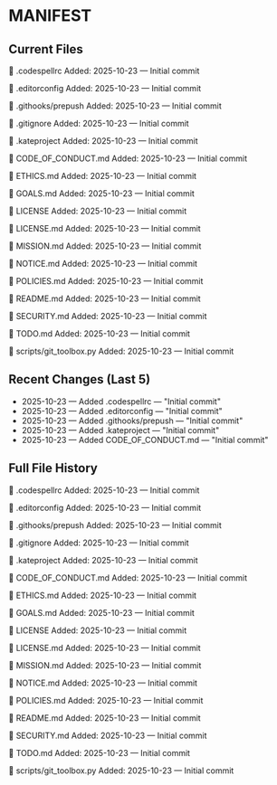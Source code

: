# MANIFEST

## Current Files

📄 .codespellrc
  Added: 2025-10-23 — Initial commit

📄 .editorconfig
  Added: 2025-10-23 — Initial commit

📄 .githooks/prepush
  Added: 2025-10-23 — Initial commit

📄 .gitignore
  Added: 2025-10-23 — Initial commit

📄 .kateproject
  Added: 2025-10-23 — Initial commit

📄 CODE_OF_CONDUCT.md
  Added: 2025-10-23 — Initial commit

📄 ETHICS.md
  Added: 2025-10-23 — Initial commit

📄 GOALS.md
  Added: 2025-10-23 — Initial commit

📄 LICENSE
  Added: 2025-10-23 — Initial commit

📄 LICENSE.md
  Added: 2025-10-23 — Initial commit

📄 MISSION.md
  Added: 2025-10-23 — Initial commit

📄 NOTICE.md
  Added: 2025-10-23 — Initial commit

📄 POLICIES.md
  Added: 2025-10-23 — Initial commit

📄 README.md
  Added: 2025-10-23 — Initial commit

📄 SECURITY.md
  Added: 2025-10-23 — Initial commit

📄 TODO.md
  Added: 2025-10-23 — Initial commit

📄 scripts/git_toolbox.py
  Added: 2025-10-23 — Initial commit

## Recent Changes (Last 5)

- 2025-10-23 — Added .codespellrc — "Initial commit"
- 2025-10-23 — Added .editorconfig — "Initial commit"
- 2025-10-23 — Added .githooks/prepush — "Initial commit"
- 2025-10-23 — Added .kateproject — "Initial commit"
- 2025-10-23 — Added CODE_OF_CONDUCT.md — "Initial commit"

## Full File History

📄 .codespellrc
  Added: 2025-10-23 — Initial commit

📄 .editorconfig
  Added: 2025-10-23 — Initial commit

📄 .githooks/prepush
  Added: 2025-10-23 — Initial commit

📄 .gitignore
  Added: 2025-10-23 — Initial commit

📄 .kateproject
  Added: 2025-10-23 — Initial commit

📄 CODE_OF_CONDUCT.md
  Added: 2025-10-23 — Initial commit

📄 ETHICS.md
  Added: 2025-10-23 — Initial commit

📄 GOALS.md
  Added: 2025-10-23 — Initial commit

📄 LICENSE
  Added: 2025-10-23 — Initial commit

📄 LICENSE.md
  Added: 2025-10-23 — Initial commit

📄 MISSION.md
  Added: 2025-10-23 — Initial commit

📄 NOTICE.md
  Added: 2025-10-23 — Initial commit

📄 POLICIES.md
  Added: 2025-10-23 — Initial commit

📄 README.md
  Added: 2025-10-23 — Initial commit

📄 SECURITY.md
  Added: 2025-10-23 — Initial commit

📄 TODO.md
  Added: 2025-10-23 — Initial commit

📄 scripts/git_toolbox.py
  Added: 2025-10-23 — Initial commit

